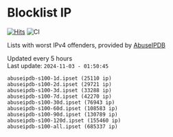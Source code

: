 # Blocklist IP

[![Hits](https://hits.seeyoufarm.com/api/count/incr/badge.svg?url=https%3A%2F%2Fgithub.com%2Fborestad%2Fblocklist-ip%2F&count_bg=%2379C83D&title_bg=%23555555&icon=&icon_color=%23E7E7E7&title=hits&edge_flat=false)](https://hits.seeyoufarm.com)  ![CI](https://img.shields.io/github/workflow/status/borestad/blocklist-ip/CI?style=flat-square)

Lists with worst IPv4 offenders, provided by [AbuseIPDB](https://www.abuseipdb.com/)

<!-- FOOTER-PLACEHOLDER -->
Updated every 5 hours<br>
Last update: `2024-11-03 - 01:50:45`
```
abuseipdb-s100-1d.ipset (25110 ip)
abuseipdb-s100-2d.ipset (29721 ip)
abuseipdb-s100-3d.ipset (33288 ip)
abuseipdb-s100-7d.ipset (42270 ip)
abuseipdb-s100-30d.ipset (76943 ip)
abuseipdb-s100-60d.ipset (108583 ip)
abuseipdb-s100-90d.ipset (130789 ip)
abuseipdb-s100-120d.ipset (155460 ip)
abuseipdb-s100-all.ipset (685337 ip)
```
